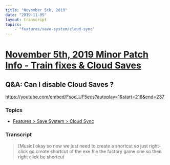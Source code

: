 ```yaml
---
title: "November 5th, 2019"
date: "2019-11-05"
layout: transcript
topics: 
    - "features/save-system/cloud-sync"
---
```

# [November 5th, 2019 Minor Patch Info - Train fixes & Cloud Saves](../2019-11-05.md)
## Q&A: Can I disable Cloud Saves ?
https://youtube.com/embed/Fsod_UF5eus?autoplay=1&start=218&end=237
### Topics
* [Features > Save System > Cloud Sync](../topics/features/save-system/cloud-sync.md)

### Transcript

> [Music]
> okay so now we just need to create a
> shortcut so just right-click go create
> shortcut of the exe file the factory
> game one so then right click be shortcut
